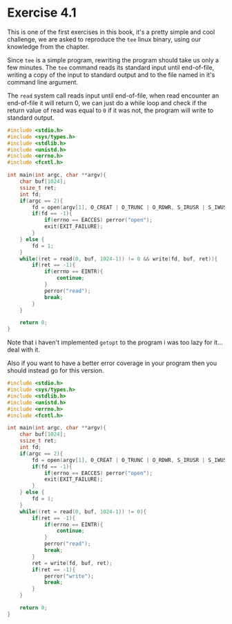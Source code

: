 # Exercise 4.1
This is one of the first exercises in this book, it's a pretty simple and cool challenge, we are asked to reproduce the `tee` linux binary, using our knowledge from the chapter.

Since `tee` is a simple program, rewriting the program should take us only a few minutes. The `tee` command reads its standard input until end-of-file, writing a copy of the input to standard output and to the file named in it's command line argument.

The `read` system call reads input until end-of-file, when read encounter an end-of-file it will return 0, we can just do a while loop and check if the return value of read was equal to `0` if it was not, the program will write to standard output.

```c
#include <stdio.h>
#include <sys/types.h>
#include <stdlib.h>
#include <unistd.h>
#include <errno.h>
#include <fcntl.h>

int main(int argc, char **argv){
    char buf[1024];
    ssize_t ret;
    int fd;
    if(argc == 2){
        fd = open(argv[1], O_CREAT | O_TRUNC | O_RDWR, S_IRUSR | S_IWUSR);
        if(fd == -1){
            if(errno == EACCES) perror("open");
            exit(EXIT_FAILURE);
        }
    } else {
        fd = 1;
    }
    while((ret = read(0, buf, 1024-1)) != 0 && write(fd, buf, ret)){
        if(ret == -1){
            if(errno == EINTR){
                continue;
            }
            perror("read");
            break;
        }
    }

    return 0;
}
```

Note that i haven't implemented `getopt` to the program i was too lazy for it... deal with it.

Also if you want to have a better error coverage in your program then you should instead go for this version.
```cpp
#include <stdio.h>
#include <sys/types.h>
#include <stdlib.h>
#include <unistd.h>
#include <errno.h>
#include <fcntl.h>

int main(int argc, char **argv){
    char buf[1024];
    ssize_t ret;
    int fd;
    if(argc == 2){
        fd = open(argv[1], O_CREAT | O_TRUNC | O_RDWR, S_IRUSR | S_IWUSR);
        if(fd == -1){
            if(errno == EACCES) perror("open");
            exit(EXIT_FAILURE);
        }
    } else {
        fd = 1;
    }
    while((ret = read(0, buf, 1024-1)) != 0){
        if(ret == -1){
            if(errno == EINTR){
                continue;
            }
            perror("read");
            break;
        }
        ret = write(fd, buf, ret);
        if(ret == -1){
            perror("write");
            break;
        }
    }

    return 0;
}
```
